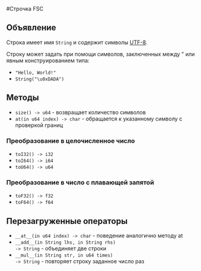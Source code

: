 #Строчка FSC

## Объявление

Строка имеет имя <code class="language-Swift">String</code> и содержит символы [UTF-8](https://ru.wikipedia.org/wiki/UTF-8).


Строку может задать при помощи символов, заключенных между " или явным конструированием типа: <br />
- <code class="language-Swift">"Hello, World!"</code>
- <code class="language-Swift">String("\u0xDADA")</code>


## Методы

- <code class="language-Swift">size() -> u64</code> - возвращает количество символов 
- <code class="language-Swift">at(in u64 index) -> char</code> - обращается к указанному символу с проверкой границ 

### Преобразование в целочисленное число
- <code class="language-Swift">toI32() -> i32</code> 
- <code class="language-Swift">toI64() -> i64</code>
- <code class="language-Swift">toU64() -> u64</code>
 
### Преобразование в число с плавающей запятой
- <code class="language-Swift">toF32() -> f32</code>
- <code class="language-Swift">toF64() -> f64</code>

## Перезагруженные операторы

- <code class="language-Swift">\_\_at\_\_(in u64 index) -> char</code> - поведение аналогично методу at
- <code class="language-Swift">\_\_add\_\_(in String lhs, in String rhs) -> String</code> - объединяет две строки
- <code class="language-Swift">\_\_mul\_\_(in String str, in u64 times) -> String</code> - повторяет строку заданное число раз